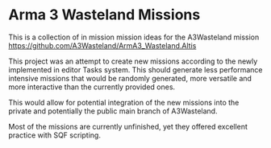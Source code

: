 
# Arma 3 Wasteland Missions

This is a collection of in mission mission ideas for the A3Wasteland mission https://github.com/A3Wasteland/ArmA3_Wasteland.Altis

This project was an attempt to create new missions according to the newly implemented in editor Tasks system. This should generate less performance intensive missions that would be randomly generated, more versatile and more interactive than the currently provided ones.

This would allow for potential integration of the new missions into the private and potentially the public main branch of A3Wasteland.

Most of the missions are currently unfinished, yet they offered excellent practice with SQF scripting.

